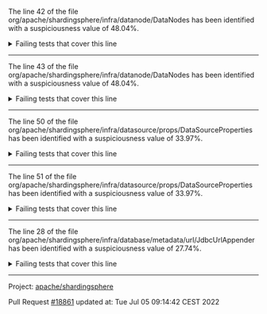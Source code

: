 The line 42 of the file org/apache/shardingsphere/infra/datanode/DataNodes has been identified with a suspiciousness value of 48.04%.

<details>
     <summary>Failing tests that cover this line</summary>

- `org.apache.shardingsphere.infra.datanode.DataNodesTest#assertGetDataNodesForShardingTableWithoutDataNodeContainedRule`
- `org.apache.shardingsphere.infra.datanode.DataNodesTest#assertGetDataNodesForShardingTableWithDataNodeContainedRuleWithoutDataSourceContainedRule`
- `org.apache.shardingsphere.infra.datanode.DataNodesTest#assertGetDataNodesForSingleTableWithDataNodeContainedRuleWithoutDataSourceContainedRule`
- `org.apache.shardingsphere.infra.datanode.DataNodesTest#assertGetDataNodesForSingleTableWithoutDataNodeContainedRule`
- `org.apache.shardingsphere.infra.datanode.DataNodesTest#assertGetDataNodesForSingleTableWithDataNodeContainedRuleAndDataSourceContainedRule`
- `org.apache.shardingsphere.infra.datanode.DataNodesTest#assertGetDataNodesForShardingTableWithDataNodeContainedRuleAndDataSourceContainedRule`
</details>

***

The line 43 of the file org/apache/shardingsphere/infra/datanode/DataNodes has been identified with a suspiciousness value of 48.04%.

<details>
     <summary>Failing tests that cover this line</summary>

- `org.apache.shardingsphere.infra.datanode.DataNodesTest#assertGetDataNodesForShardingTableWithoutDataNodeContainedRule`
- `org.apache.shardingsphere.infra.datanode.DataNodesTest#assertGetDataNodesForShardingTableWithDataNodeContainedRuleWithoutDataSourceContainedRule`
- `org.apache.shardingsphere.infra.datanode.DataNodesTest#assertGetDataNodesForSingleTableWithDataNodeContainedRuleWithoutDataSourceContainedRule`
- `org.apache.shardingsphere.infra.datanode.DataNodesTest#assertGetDataNodesForSingleTableWithoutDataNodeContainedRule`
- `org.apache.shardingsphere.infra.datanode.DataNodesTest#assertGetDataNodesForSingleTableWithDataNodeContainedRuleAndDataSourceContainedRule`
- `org.apache.shardingsphere.infra.datanode.DataNodesTest#assertGetDataNodesForShardingTableWithDataNodeContainedRuleAndDataSourceContainedRule`
</details>

***

The line 50 of the file org/apache/shardingsphere/infra/datasource/props/DataSourceProperties has been identified with a suspiciousness value of 33.97%.

<details>
     <summary>Failing tests that cover this line</summary>

- `org.apache.shardingsphere.infra.yaml.config.swapper.YamlDataSourcePropertiesSwapperTest#assertSwapToDataSources`
- `org.apache.shardingsphere.infra.datasource.props.DataSourcePropertiesTest#assertNotEqualsWithDifferentDataSourceClassName`
- `org.apache.shardingsphere.infra.datasource.props.DataSourcePropertiesTest#assertDifferentHashCodeWithDifferentDataSourceClassName`
</details>

***

The line 51 of the file org/apache/shardingsphere/infra/datasource/props/DataSourceProperties has been identified with a suspiciousness value of 33.97%.

<details>
     <summary>Failing tests that cover this line</summary>

- `org.apache.shardingsphere.infra.yaml.config.swapper.YamlDataSourcePropertiesSwapperTest#assertSwapToDataSources`
- `org.apache.shardingsphere.infra.datasource.props.DataSourcePropertiesTest#assertNotEqualsWithDifferentDataSourceClassName`
- `org.apache.shardingsphere.infra.datasource.props.DataSourcePropertiesTest#assertDifferentHashCodeWithDifferentDataSourceClassName`
</details>

***

The line 28 of the file org/apache/shardingsphere/infra/database/metadata/url/JdbcUrlAppender has been identified with a suspiciousness value of 27.74%.

<details>
     <summary>Failing tests that cover this line</summary>

- `org.apache.shardingsphere.infra.database.metadata.url.JdbcUrlAppenderTest#assertAppendQueryPropertiesWithOriginalQueryProperties`
- `org.apache.shardingsphere.infra.database.metadata.url.JdbcUrlAppenderTest#assertAppendQueryPropertiesWithoutOriginalQueryProperties`
</details>

***

Project: [apache/shardingsphere](https://github.com/apache/shardingsphere)

Pull Request [#18861](https://github.com/apache/shardingsphere/pull/18861) updated at: Tue Jul 05 09:14:42 CEST 2022